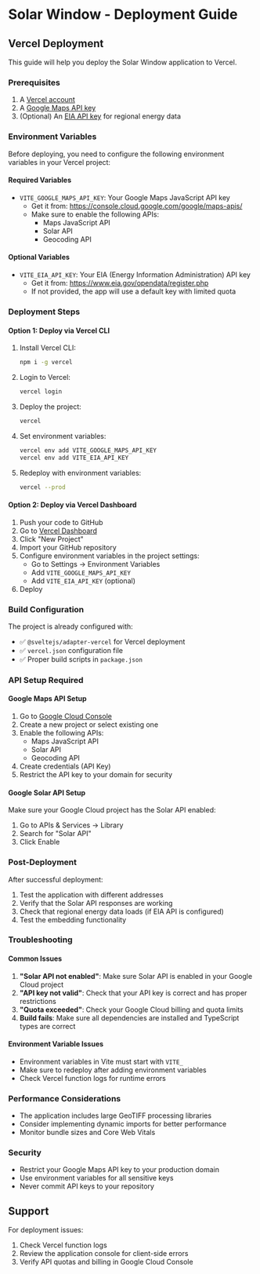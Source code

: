# Solar Window - Deployment Guide

## Vercel Deployment

This guide will help you deploy the Solar Window application to Vercel.

### Prerequisites

1. A [Vercel account](https://vercel.com/signup)
2. A [Google Maps API key](https://developers.google.com/maps/documentation/javascript/get-api-key)
3. (Optional) An [EIA API key](https://www.eia.gov/opendata/register.php) for regional energy data

### Environment Variables

Before deploying, you need to configure the following environment variables in your Vercel project:

#### Required Variables

- `VITE_GOOGLE_MAPS_API_KEY`: Your Google Maps JavaScript API key
  - Get it from: https://console.cloud.google.com/google/maps-apis/
  - Make sure to enable the following APIs:
    - Maps JavaScript API
    - Solar API
    - Geocoding API

#### Optional Variables

- `VITE_EIA_API_KEY`: Your EIA (Energy Information Administration) API key
  - Get it from: https://www.eia.gov/opendata/register.php
  - If not provided, the app will use a default key with limited quota

### Deployment Steps

#### Option 1: Deploy via Vercel CLI

1. Install Vercel CLI:
   ```bash
   npm i -g vercel
   ```

2. Login to Vercel:
   ```bash
   vercel login
   ```

3. Deploy the project:
   ```bash
   vercel
   ```

4. Set environment variables:
   ```bash
   vercel env add VITE_GOOGLE_MAPS_API_KEY
   vercel env add VITE_EIA_API_KEY
   ```

5. Redeploy with environment variables:
   ```bash
   vercel --prod
   ```

#### Option 2: Deploy via Vercel Dashboard

1. Push your code to GitHub
2. Go to [Vercel Dashboard](https://vercel.com/dashboard)
3. Click "New Project"
4. Import your GitHub repository
5. Configure environment variables in the project settings:
   - Go to Settings → Environment Variables
   - Add `VITE_GOOGLE_MAPS_API_KEY`
   - Add `VITE_EIA_API_KEY` (optional)
6. Deploy

### Build Configuration

The project is already configured with:
- ✅ `@sveltejs/adapter-vercel` for Vercel deployment
- ✅ `vercel.json` configuration file
- ✅ Proper build scripts in `package.json`

### API Setup Required

#### Google Maps API Setup

1. Go to [Google Cloud Console](https://console.cloud.google.com/)
2. Create a new project or select existing one
3. Enable the following APIs:
   - Maps JavaScript API
   - Solar API  
   - Geocoding API
4. Create credentials (API Key)
5. Restrict the API key to your domain for security

#### Google Solar API Setup

Make sure your Google Cloud project has the Solar API enabled:
1. Go to APIs & Services → Library
2. Search for "Solar API"
3. Click Enable

### Post-Deployment

After successful deployment:

1. Test the application with different addresses
2. Verify that the Solar API responses are working
3. Check that regional energy data loads (if EIA API is configured)
4. Test the embedding functionality

### Troubleshooting

#### Common Issues

1. **"Solar API not enabled"**: Make sure Solar API is enabled in your Google Cloud project
2. **"API key not valid"**: Check that your API key is correct and has proper restrictions
3. **"Quota exceeded"**: Check your Google Cloud billing and quota limits
4. **Build fails**: Make sure all dependencies are installed and TypeScript types are correct

#### Environment Variable Issues

- Environment variables in Vite must start with `VITE_`
- Make sure to redeploy after adding environment variables
- Check Vercel function logs for runtime errors

### Performance Considerations

- The application includes large GeoTIFF processing libraries
- Consider implementing dynamic imports for better performance
- Monitor bundle sizes and Core Web Vitals

### Security

- Restrict your Google Maps API key to your production domain
- Use environment variables for all sensitive keys
- Never commit API keys to your repository

## Support

For deployment issues:
1. Check Vercel function logs
2. Review the application console for client-side errors
3. Verify API quotas and billing in Google Cloud Console 